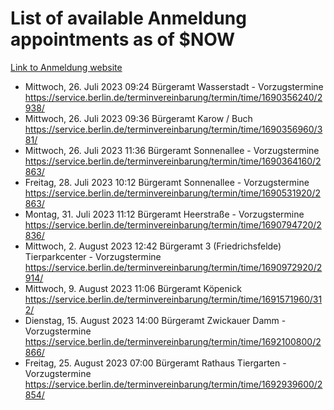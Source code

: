 # List of available Anmeldung appointments as of $NOW
[Link to Anmeldung website](https://service.berlin.de/terminvereinbarung/termin/tag.php?termin=1&anliegen[]=120686&dienstleisterlist=122210,122217,327316,122219,327312,122227,327314,122231,327346,122243,327348,122254,122252,329742,122260,329745,122262,329748,122271,327278,122273,327274,122277,327276,330436,122280,327294,122282,327290,122284,327292,122291,327270,122285,327266,122286,327264,122296,327268,150230,329760,122297,327286,122294,327284,122312,329763,122314,329775,122304,327330,122311,327334,122309,327332,317869,122281,327352,122279,329772,122283,122276,327324,122274,327326,122267,329766,122246,327318,122251,327320,122257,327322,122208,327298,122226,327300&herkunft=http%3A%2F%2Fservice.berlin.de%2Fdienstleistung%2F120686%2F)
- Mittwoch, 26. Juli 2023 09:24 Bürgeramt Wasserstadt - Vorzugstermine https://service.berlin.de/terminvereinbarung/termin/time/1690356240/2938/
- Mittwoch, 26. Juli 2023 09:36 Bürgeramt Karow / Buch https://service.berlin.de/terminvereinbarung/termin/time/1690356960/381/
- Mittwoch, 26. Juli 2023 11:36 Bürgeramt Sonnenallee - Vorzugstermine https://service.berlin.de/terminvereinbarung/termin/time/1690364160/2863/
- Freitag, 28. Juli 2023 10:12 Bürgeramt Sonnenallee - Vorzugstermine https://service.berlin.de/terminvereinbarung/termin/time/1690531920/2863/
- Montag, 31. Juli 2023 11:12 Bürgeramt Heerstraße - Vorzugstermine https://service.berlin.de/terminvereinbarung/termin/time/1690794720/2836/
- Mittwoch, 2. August 2023 12:42 Bürgeramt 3 (Friedrichsfelde) Tierparkcenter - Vorzugstermine https://service.berlin.de/terminvereinbarung/termin/time/1690972920/2914/
- Mittwoch, 9. August 2023 11:06 Bürgeramt Köpenick https://service.berlin.de/terminvereinbarung/termin/time/1691571960/312/
- Dienstag, 15. August 2023 14:00 Bürgeramt Zwickauer Damm - Vorzugstermine https://service.berlin.de/terminvereinbarung/termin/time/1692100800/2866/
- Freitag, 25. August 2023 07:00 Bürgeramt Rathaus Tiergarten - Vorzugstermine https://service.berlin.de/terminvereinbarung/termin/time/1692939600/2854/
